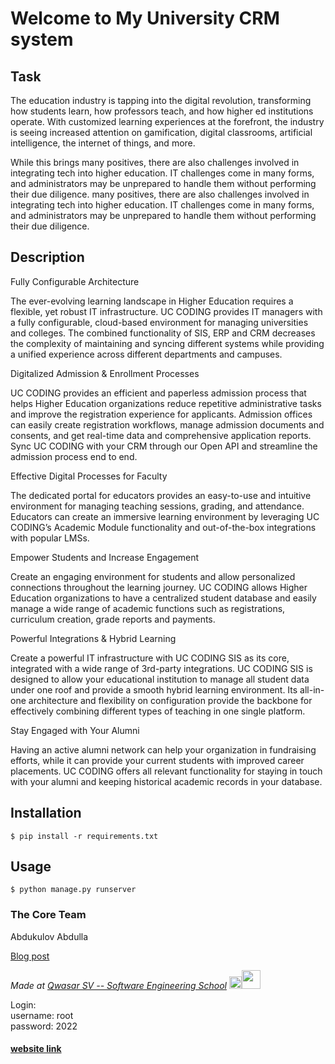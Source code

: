 # Welcome to My University CRM system


## Task

The education industry is tapping into the digital revolution, transforming how students learn, how professors teach, and how higher ed institutions operate. With customized learning experiences at the forefront, the industry is seeing increased attention on gamification, digital classrooms, artificial intelligence, the internet of things, and more.

While this brings many positives, there are also challenges involved in integrating tech into higher education. IT challenges come in many forms, and administrators may be unprepared to handle them without performing their due diligence. many positives, there are also challenges involved in integrating tech into higher education. IT challenges come in many forms, and administrators may be unprepared to handle them without performing their due diligence.

## Description

Fully Configurable Architecture

The ever-evolving learning landscape in Higher Education requires a flexible, yet robust IT infrastructure. UC CODING provides IT managers with a fully configurable, cloud-based environment for managing universities and colleges. The combined functionality of SIS, ERP and CRM decreases the complexity of maintaining and syncing different systems while providing a unified experience across different departments and campuses.

Digitalized Admission & Enrollment Processes

UC CODING provides an efficient and paperless admission process that helps Higher Education organizations reduce repetitive administrative tasks and improve the registration experience for applicants. Admission offices can easily create registration workflows, manage admission documents and consents, and get real-time data and comprehensive application reports. Sync UC CODING with your CRM through our Open API and streamline the admission process end to end.

Effective Digital Processes for Faculty

The dedicated portal for educators provides an easy-to-use and intuitive environment for managing teaching sessions, grading, and attendance. Educators can create an immersive learning environment by leveraging UC CODING’s Academic Module functionality and out-of-the-box integrations with popular LMSs.

Empower Students and Increase Engagement

Create an engaging environment for students and allow personalized connections throughout the learning journey. UC CODING allows Higher Education organizations to have a centralized student database and easily manage a wide range of academic functions such as registrations, curriculum creation, grade reports and payments.

Powerful Integrations & Hybrid Learning

Create a powerful IT infrastructure with UC CODING SIS as its core, integrated with a wide range of 3rd-party integrations. UC CODING SIS is designed to allow your educational institution to manage all student data under one roof and provide a smooth hybrid learning environment. Its all-in-one architecture and flexibility on configuration provide the backbone for effectively combining different types of teaching in one single platform.

Stay Engaged with Your Alumni

Having an active alumni network can help your organization in fundraising efforts, while it can provide your current students with improved career placements. UC CODING offers all relevant functionality for staying in touch with your alumni and keeping historical academic records in your database.

## Installation
```
$ pip install -r requirements.txt
```

## Usage

```
$ python manage.py runserver
```


### The Core Team
Abdukulov Abdulla

<a href="https://medium.com/@abduqulovabdulla3108/my-vivino-2214a1c6347a">Blog post</a>

<span><i>Made at <a href='https://qwasar.io'>Qwasar SV -- Software Engineering School</a></i></span> <span><img src='https://storage.googleapis.com/qwasar-public/qwasar-logo_50x50.png' width='20px' ><img src='https://logobank.uz:8005/media/logos_png/astrum-01.png' width='30x' ></span>


Login:<br>
username: root<br>
password: 2022



<h4><a href="https://abdulladev.pythonanywhere.com/">website link</a></h4>
